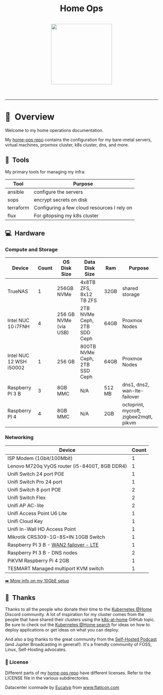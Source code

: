 <h1 align="center">
    Home Ops
  <br />
  <br />
  <img src="https://i.imgur.com/IOkvNr4.png" width="200" height="200">
</h1>
<br />
<div align="center">

</div>

---

# :book:&nbsp; Overview

Welcome to my home operations documentation.

My [home-ops repo][0] contains the configuration for my bare-metal servers,
virtual machines, proxmox cluster, k8s cluster, dns, and more.

## :wrench:&nbsp; Tools

My primary tools for managing my infra:

| Tool      | Purpose                                     |
|-----------|---------------------------------------------|
| ansible   | configure the  servers                      |
| sops      | encrypt secrets on disk                     |
| terraform | Configuring a few cloud resources I rely on |
| flux      | For gitopsing my k8s cluster                |

## :computer:&nbsp; Hardware

### Compute and Storage

| Device                  | Count | OS Disk Size          | Data Disk Size                | Ram    | Purpose                                 |
|-------------------------|-------|-----------------------|-------------------------------|--------|-----------------------------------------|
| TrueNAS                 | 1     | 256GB NVMe            | 4x8TB ZFS, 8x12 TB ZFS        | 32GB   | shared storage                          |
| Intel NUC 10 i7FNH      | 4     | 256 GB NVMe (via USB) | 2TB NVMe Ceph, 2TB SDD Ceph   | 64GB   | Proxmox Nodes                           |
| Intel NUC 12 WSH i50002 | 1     | 256 GB                | 800TB NVMe Ceph, 2TB SSD Ceph | 64GB   | Proxmox Nodes                           |
| Raspberry PI 3 B        | 3     | 8GB MMC               | N/A                           | 512 MB | dns1, dns2, wan-lte-failover            |
| Raspberry PI 4          | 4     | 8GB MMC               | N/A                           | 2GB    | octoprint,  mycroft, zigbee2mqtt, pikvm |


### Networking

| Device                                                           | Count |
|------------------------------------------------------------------|-------|
| ISP Modem (1Gbit/100Mbit)                                        | 1     |
| Lenovo M720q VyOS router (i5-8400T, 8GB DDR4)                    | 1     |
| Unifi Switch 24 port POE                                         | 1     |
| Unifi Switch Pro 24 port                                         | 1     |
| Unifi Switch 8 port POE                                          | 2     |
| Unifi Switch Flex                                                | 2     |
| Unifi AP AC-lite                                                 | 2     |
| Unifi Access Point U6 Lite                                       | 1     |
| Unifi Cloud Key                                                  | 1     |
| Unifi In-Wall HD Access Point                                    | 1     |
| Mikrotik CRS309-1G-8S+IN 10GB Switch                             | 1     |
| Raspberry PI 3 B - [WAN2 failover - LTE](rpi-usg-4g-failover.md) | 1     |
| Raspberry PI 3 B - DNS nodes                                     | 2     |
| PiKVM Raspberry Pi 4 2GB                                         | 1     |
| TESMART Managed multiport KVM switch                             | 1     |

[:arrow_right: More info on my 10GbE setup](10GbE.md)


## :handshake:&nbsp; Thanks



Thanks to all the people who donate their time to the [Kubernetes @Home](https://discord.gg/k8s-at-home) Discord community. A lot of inspiration for my cluster comes from the people that have shared their clusters using the [k8s-at-home](https://github.com/topics/k8s-at-home) GitHub topic. Be sure to check out the [Kubernetes @Home search](https://nanne.dev/k8s-at-home-search/) for ideas on how to deploy applications or get ideas on what you can deploy.

And also a big thanks to the great community from the [Self-Hosted Podcast](https://www.jupiterbroadcasting.com/show/self-hosted/) (and Jupiter Broadcasting in general!). It's a friendly community of FOSS, Linux, Self-Hosting advocates.




### 🔏 License

Different parts of my [home-ops repo][0] have different licenses. Refer to the LICENSE file in the various subdirectories.

<div>Datacenter iconmade by <a href="https://creativemarket.com/eucalyp" title="Eucalyp">Eucalyp</a> from <a href="https://www.flaticon.com/" title="Flaticon">www.flaticon.com</a></div>

[0]: https://github.com/ramblurr/home-ops
